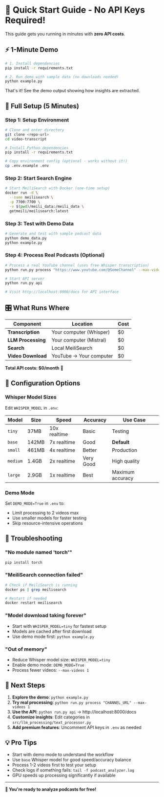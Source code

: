 # 🚀 Quick Start Guide - No API Keys Required!

This guide gets you running in minutes with **zero API costs**.

## ⚡ 1-Minute Demo

```bash
# 1. Install dependencies
pip install -r requirements.txt

# 2. Run demo with sample data (no downloads needed)
python example.py
```

That's it! See the demo output showing how insights are extracted.

## 🎯 Full Setup (5 Minutes)

### Step 1: Setup Environment
```bash
# Clone and enter directory
git clone <repo-url>
cd video-transcript

# Install Python dependencies
pip install -r requirements.txt

# Copy environment config (optional - works without it!)
cp .env.example .env
```

### Step 2: Start Search Engine
```bash
# Start MeiliSearch with Docker (one-time setup)
docker run -d \
  --name meilisearch \
  -p 7700:7700 \
  -v $(pwd)/meili_data:/meili_data \
  getmeili/meilisearch:latest
```

### Step 3: Test with Demo Data
```bash
# Generate and test with sample podcast data
python demo_data.py
python example.py
```

### Step 4: Process Real Podcasts (Optional)
```bash
# Process a real YouTube channel (uses free Whisper transcription)
python run.py process "https://www.youtube.com/@SomeChannel" --max-videos 2

# Start API server
python run.py api

# Visit http://localhost:8000/docs for API interface
```

## 🎛️ What Runs Where

| Component | Location | Cost |
|-----------|----------|------|
| **Transcription** | Your computer (Whisper) | $0 |
| **LLM Processing** | Your computer (Mistral) | $0 |
| **Search** | Local MeiliSearch | $0 |
| **Video Download** | YouTube → Your computer | $0 |

**Total API costs: $0/month** 🎉

## 🔧 Configuration Options

### Whisper Model Sizes
Edit `WHISPER_MODEL` in `.env`:

| Model | Size | Speed | Accuracy | Use Case |
|-------|------|-------|----------|----------|
| `tiny` | 37MB | 10x realtime | Basic | Testing |
| `base` | 142MB | 7x realtime | Good | **Default** |
| `small` | 461MB | 4x realtime | Better | Production |
| `medium` | 1.4GB | 2x realtime | Very Good | High quality |
| `large` | 2.9GB | 1x realtime | Best | Maximum accuracy |

### Demo Mode
Set `DEMO_MODE=True` in `.env` to:
- Limit processing to 2 videos max
- Use smaller models for faster testing
- Skip resource-intensive operations

## 🚨 Troubleshooting

### "No module named 'torch'"
```bash
pip install torch
```

### "MeiliSearch connection failed"
```bash
# Check if MeiliSearch is running
docker ps | grep meilisearch

# Restart if needed
docker restart meilisearch
```

### "Model download taking forever"
- Start with `WHISPER_MODEL=tiny` for fastest setup
- Models are cached after first download
- Use demo mode first: `python example.py`

### "Out of memory"
- Reduce Whisper model size: `WHISPER_MODEL=tiny`
- Enable demo mode: `DEMO_MODE=True`
- Process fewer videos: `--max-videos 1`

## 🎯 Next Steps

1. **Explore the demo**: `python example.py`
2. **Try real processing**: `python run.py process "CHANNEL_URL" --max-videos 1`
3. **Use the API**: `python run.py api` → http://localhost:8000/docs
4. **Customize insights**: Edit categories in `src/llm_processing/text_processor.py`
5. **Add premium features**: Uncomment API keys in `.env` as needed

## 💡 Pro Tips

- Start with demo mode to understand the workflow
- Use `base` Whisper model for good speed/accuracy balance
- Process 1-2 videos first to test your setup
- Check logs if something fails: `tail -f podcast_analyzer.log`
- GPU speeds up processing significantly if available

---

**🎉 You're ready to analyze podcasts for free!**